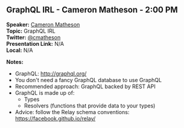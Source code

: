 ## GraphQL IRL - Cameron Matheson - 2:00 PM
**Speaker:** [Cameron Matheson](https://github.com/cmatheson) <br>
**Topic:** GraphQL IRL <br>
**Twitter:** [@cmatheson](https://twitter.com/cmatheson) <br>
**Presentation Link:** N/A <br>
**Local:** N/A <br>

**Notes:**
- GraphQL: http://graphql.org/
- You don't need a fancy GraphQL database to use GraphQL
- Recommended approach: GraphQL backed by REST API
- GraphQL is made up of:
    + Types
    + Resolvers (functions that provide data to your types)
- Advice: follow the Relay schema conventions: https://facebook.github.io/relay/
